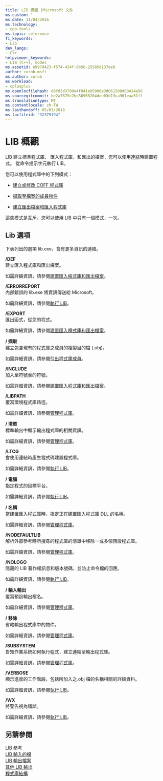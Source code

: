 ```yaml
---
title: LIB 概觀 |Microsoft 文件
ms.custom: ''
ms.date: 11/04/2016
ms.technology:
- cpp-tools
ms.topic: reference
f1_keywords:
- Lib
dev_langs:
- C++
helpviewer_keywords:
- LIB [C++], modes
ms.assetid: e997d423-f574-434f-8b56-25585d137ee0
author: corob-msft
ms.author: corob
ms.workload:
- cplusplus
ms.openlocfilehash: d8fd3d370da4f841e85086e3d061508d68414e96
ms.sourcegitcommit: be2a7679c2bd80968204dee03d13ca961eaa31ff
ms.translationtype: MT
ms.contentlocale: zh-TW
ms.lasthandoff: 05/03/2018
ms.locfileid: "32379194"
---
```

# <a name="overview-of-lib"></a>LIB 概觀
LIB 建立標準程式庫、 匯入程式庫，和匯出的檔案，您可以使用[連結](../../build/reference/linker-options.md)時建置程式。 從命令提示字元執行 LIB。  
  
 您可以使用程式庫中的下列模式：  
  
-   [建立或修改 COFF 程式庫](../../build/reference/managing-a-library.md)  
  
-   [擷取至檔案的成員物件](../../build/reference/extracting-a-library-member.md)  
  
-   [建立匯出檔案和匯入程式庫](../../build/reference/working-with-import-libraries-and-export-files.md)  
  
 這些模式是互斥。您可以使用 LIB 中只有一個模式，一次。  
  
## <a name="lib-options"></a>Lib 選項  
 下表列出的選項 lib.exe，含有更多資訊的連結。  
  
 **/DEF**  
 建立匯入程式庫和匯出檔案。  
  
 如需詳細資訊，請參閱[建置匯入程式庫和匯出檔案](../../build/reference/building-an-import-library-and-export-file.md)。  
  
 **/ERRORREPORT**  
 內部錯誤的 lib.exe 將資訊傳送給 Microsoft。  
  
 如需詳細資訊，請參閱[執行 LIB](../../build/reference/running-lib.md)。  
  
 **/EXPORT**  
 匯出函式，從您的程式。  
  
 如需詳細資訊，請參閱[建置匯入程式庫和匯出檔案](../../build/reference/building-an-import-library-and-export-file.md)。  
  
 **/ 擷取**  
 建立包含現有的程式庫之成員的複製目的檔 (.obj)。  
  
 如需詳細資訊，請參閱[引出程式庫成員](../../build/reference/extracting-a-library-member.md)。  
  
 **/INCLUDE**  
 加入至符號表的符號。  
  
 如需詳細資訊，請參閱[建置匯入程式庫和匯出檔案](../../build/reference/building-an-import-library-and-export-file.md)。  
  
 **/LIBPATH**  
 覆寫環境程式庫路徑。  
  
 如需詳細資訊，請參閱[管理程式庫](../../build/reference/managing-a-library.md)。  
  
 **/ 清單**  
 標準輸出中顯示輸出程式庫的相關資訊。  
  
 如需詳細資訊，請參閱[管理程式庫](../../build/reference/managing-a-library.md)。  
  
 **/LTCG**  
 會使用連結時產生程式碼建置程式庫。  
  
 如需詳細資訊，請參閱[執行 LIB](../../build/reference/running-lib.md)。  
  
 **/ 電腦**  
 指定程式的目標平台。  
  
 如需詳細資訊，請參閱[執行 LIB](../../build/reference/running-lib.md)。  
  
 **/ 名稱**  
 當建置匯入程式庫時，指定正在建置匯入程式庫 DLL 的名稱。  
  
 如需詳細資訊，請參閱[管理程式庫](../../build/reference/managing-a-library.md)。  
  
 **/NODEFAULTLIB**  
 解析外部參考時所搜尋的程式庫的清單中移除一或多個預設程式庫。  
  
 如需詳細資訊，請參閱[管理程式庫](../../build/reference/managing-a-library.md)。  
  
 **/NOLOGO**  
 隱藏的 LIB 著作權訊息和版本號碼，並防止命令檔的回應。  
  
 如需詳細資訊，請參閱[執行 LIB](../../build/reference/running-lib.md)。  
  
 **/ 輸入輸出**  
 覆寫預設輸出檔名。  
  
 如需詳細資訊，請參閱[管理程式庫](../../build/reference/managing-a-library.md)。  
  
 **/ 移除**  
 省略輸出程式庫中的物件。  
  
 如需詳細資訊，請參閱[管理程式庫](../../build/reference/managing-a-library.md)。  
  
 **/SUBSYSTEM**  
 告知作業系統如何執行程式，建立連結至輸出程式庫。  
  
 如需詳細資訊，請參閱[管理程式庫](../../build/reference/managing-a-library.md)。  
  
 **/VERBOSE**  
 顯示進度的工作階段，包括所加入之.obj 檔的名稱相關的詳細資料。  
  
 如需詳細資訊，請參閱[執行 LIB](../../build/reference/running-lib.md)。  
  
 **/WX**  
 將警告視為錯誤。  
  
 如需詳細資訊，請參閱[執行 LIB](../../build/reference/running-lib.md)。  
  
## <a name="see-also"></a>另請參閱  
 [LIB 參考](../../build/reference/lib-reference.md)   
 [LIB 輸入的檔](../../build/reference/lib-input-files.md)   
 [LIB 輸出檔案](../../build/reference/lib-output-files.md)   
 [其他 LIB 輸出](../../build/reference/other-lib-output.md)   
 [程式庫結構](../../build/reference/structure-of-a-library.md)